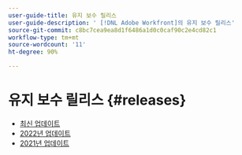 ```yaml
---
user-guide-title: 유지 보수 릴리스
user-guide-description: ' [!DNL Adobe Workfront]의 유지 보수 릴리스'
source-git-commit: c8bc7cea9ea8d1f6486a1d0c0caf90c2e4cd82c1
workflow-type: tm+mt
source-wordcount: '11'
ht-degree: 90%

---
```



# 유지 보수 릴리스 {#releases}

+ [최신 업데이트](current-updates.md)
+ [2022년 업데이트](2022-updates.md)
+ [2021년 업데이트](2021-updates.md)

<!--

Articles must be added to this TOC file in order to render.

Use this list format to specify links to articles and section headings that expand and collapse in the left rail of the user guide.

An article link CANNOT be used as a section heading.

2022 Updates https://one.workfront.com/s/article/Workfront-Maintenance-Updates-1882317350
2021 Updates https://one.workfront.com/s/article/Workfront-Maintenance-Updates-Archive-2021


-->
